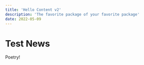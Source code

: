 ```yaml
---
title: 'Hello Content v2'
description: 'The favorite package of your favorite package'
date: 2022-05-09
---
```


# Test News

Poetry!